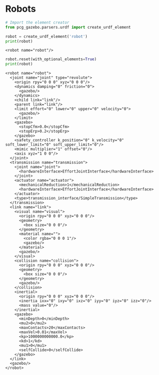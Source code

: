 
# Robots


```python
# Import the element creator
from pcg_gazebo.parsers.urdf import create_urdf_element
```


```python
robot = create_urdf_element('robot')
print(robot)
```

    <robot name="robot"/>
    



```python
robot.reset(with_optional_elements=True)
print(robot)
```

    <robot name="robot">
      <joint name="joint" type="revolute">
        <origin rpy="0 0 0" xyz="0 0 0"/>
        <dynamics damping="0" friction="0">
          <gazebo/>
        </dynamics>
        <child link="link"/>
        <parent link="link"/>
        <limit effort="0" lower="0" upper="0" velocity="0">
          <gazebo/>
        </limit>
        <gazebo>
          <stopCfm>0.0</stopCfm>
          <stopErp>0.2</stopErp>
        </gazebo>
        <safety_controller k_position="0" k_velocity="0" soft_lower_limit="0" soft_upper_limit="0"/>
        <mimic multiplier="1" offset="0"/>
        <axis xyz="1 0 0"/>
      </joint>
      <transmission name="transmission">
        <joint name="joint">
          <hardwareInterface>EffortJointInterface</hardwareInterface>
        </joint>
        <actuator name="actuator">
          <mechanicalReduction>1</mechanicalReduction>
          <hardwareInterface>EffortJointInterface</hardwareInterface>
        </actuator>
        <type>transmission_interface/SimpleTransmission</type>
      </transmission>
      <link name="link">
        <visual name="visual">
          <origin rpy="0 0 0" xyz="0 0 0"/>
          <geometry>
            <box size="0 0 0"/>
          </geometry>
          <material name="">
            <color rgba="0 0 0 1"/>
            <gazebo/>
          </material>
          <gazebo/>
        </visual>
        <collision name="collision">
          <origin rpy="0 0 0" xyz="0 0 0"/>
          <geometry>
            <box size="0 0 0"/>
          </geometry>
          <gazebo/>
        </collision>
        <inertial>
          <origin rpy="0 0 0" xyz="0 0 0"/>
          <inertia ixx="0" ixy="0" ixz="0" iyy="0" iyz="0" izz="0"/>
          <mass value="0"/>
        </inertial>
        <gazebo>
          <minDepth>0</minDepth>
          <mu2>0</mu2>
          <maxContacts>20</maxContacts>
          <maxVel>0.01</maxVel>
          <kp>1000000000000.0</kp>
          <kd>1</kd>
          <mu1>0</mu1>
          <selfCollide>0</selfCollide>
        </gazebo>
      </link>
      <gazebo/>
    </robot>
    

